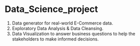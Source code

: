 # Data_Science_project
1. Data generator for real-world  E-Commerce data.
2. Exploratory Data Analysis &amp; Data Cleansing.
3. Data Visualization to answer business questions to help the stakeholders to make informed decisions.
